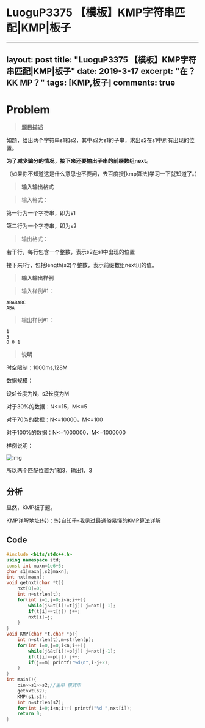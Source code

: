 # LuoguP3375 【模板】KMP字符串匹配|KMP|板子


---
layout: post
title: "LuoguP3375 【模板】KMP字符串匹配|KMP|板子"
date: 2019-3-17
excerpt: "在？<br>KK MP？"
tags: [KMP,板子]
comments: true
---


# Problem

> **题目描述**

如题，给出两个字符串s1和s2，其中s2为s1的子串，求出s2在s1中所有出现的位置。

**为了减少骗分的情况，接下来还要输出子串的前缀数组next。**

（如果你不知道这是什么意思也不要问，去百度搜[kmp算法]学习一下就知道了。）

> **输入输出格式**

> 输入格式：

第一行为一个字符串，即为s1

第二行为一个字符串，即为s2

>输出格式：

若干行，每行包含一个整数，表示s2在s1中出现的位置

接下来1行，包括length(s2)个整数，表示前缀数组next[i]的值。

>  **输入输出样例**

>  输入样例#1：

```
ABABABC
ABA
```

>  输出样例#1：

```
1
3
0 0 1 
```

> **说明**

时空限制：1000ms,128M

数据规模：

设s1长度为N，s2长度为M

对于30%的数据：N<=15，M<=5

对于70%的数据：N<=10000，M<=100

对于100%的数据：N<=1000000，M<=1000000

样例说明：

![img](https://cdn.luogu.org/upload/pic/2257.png) 

所以两个匹配位置为1和3，输出1、3

## 分析

显然，KMP板子题。

KMP详解地址(转)：[!转自知乎-我见过最通俗易懂的KMP算法详解]("https://blog.csdn.net/x__1998/article/details/79951598")

## Code

```cpp
#include <bits/stdc++.h>
using namespace std;
const int maxn=1e6+5;
char s1[maxn],s2[maxn];
int nxt[maxn];
void getnxt(char *t){
	nxt[0]=0;
	int n=strlen(t);
	for(int i=1,j=0;i<n;i++){
		while(j&&t[i]!=t[j]) j=nxt[j-1];
		if(t[i]==t[j]) j++;
		nxt[i]=j;
	}
}
void KMP(char *t,char *p){
	int n=strlen(t),m=strlen(p);
	for(int i=0,j=0;i<n;i++){
		while(j&&t[i]!=p[j]) j=nxt[j-1];
		if(t[i]==p[j]) j++;
		if(j==m) printf("%d\n",i-j+2);
	}
}
int main(){
	cin>>s1>>s2;//主串 模式串
	getnxt(s2);
	KMP(s1,s2);
	int n=strlen(s2);
	for(int i=0;i<n;i++) printf("%d ",nxt[i]);
	return 0;
}
```

